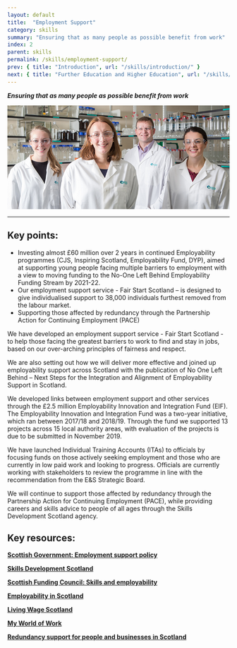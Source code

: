```yaml
---
layout: default
title:  "Employment Support"
category: skills
summary: "Ensuring that as many people as possible benefit from work"
index: 2
parent: skills
permalink: /skills/employment-support/
prev: { title: "Introduction", url: "/skills/introduction/" }
next: { title: "Further Education and Higher Education", url: "/skills/further-higher-education/" }
---
```

***Ensuring that as many people as possible benefit from work***

![A photograph of 4 people in lab coats and protective glasses](/assets/images/pageimages/Skills.31.jpg)  

---

## Key points:

* Investing almost £60 million over 2 years in continued Employability programmes (CJS, Inspiring Scotland, Employability Fund, DYP), aimed at supporting young people facing multiple barriers to employment with a view to moving funding to the No-One Left Behind Employability Funding Stream by 2021-22.
* Our employment support service - Fair Start Scotland – is designed to give individualised support to 38,000 individuals furthest removed from the labour market.
* Supporting those affected by redundancy through the Partnership Action for Continuing Employment (PACE)

We have developed an employment support service - Fair Start Scotland - to help those facing the greatest barriers to work to find and stay in jobs, based on our over-arching principles of fairness and respect.  

We are also setting out how we will deliver more effective and joined up employability support across Scotland with the publication of No One Left Behind – Next Steps for the Integration and Alignment of Employability Support in Scotland.  

We developed links between employment support and other services through the £2.5 million Employability Innovation and Integration Fund (EIF). The Employability Innovation and Integration Fund was a two-year initiative, which ran between 2017/18 and 2018/19.  Through the fund we supported 13 projects across 15 local authority areas, with evaluation of the projects is due to be submitted in November 2019.  

We have launched Individual Training Accounts (ITAs) to officials by focusing funds on those actively seeking employment and those who are currently in low paid work and looking to progress.  Officials are currently working with stakeholders to review the programme in line with the recommendation from the E&S Strategic Board.  

We will continue to support those affected by redundancy through the Partnership Action for Continuing Employment (PACE), while providing careers and skills advice to people of all ages through the Skills Development Scotland agency.  

## Key resources:

**[Scottish Government: Employment support policy](https://www.gov.scot/policies/employment-support/)**

**[Skills Development Scotland](https://www.skillsdevelopmentscotland.co.uk/)**

**[Scottish Funding Council: Skills and employability](http://www.sfc.ac.uk/skills/skills.aspx/)**

**[Employability in Scotland](http://www.employabilityinscotland.com/)**

**[Living Wage Scotland](https://scottishlivingwage.org/)**

**[My World of Work](https://www.myworldofwork.co.uk/)**

**[Redundancy support for people and businesses in Scotland](https://www.skillsdevelopmentscotland.co.uk/what-we-do/employability-skills/partnership-action-for-continuing-employment-pace/)**
